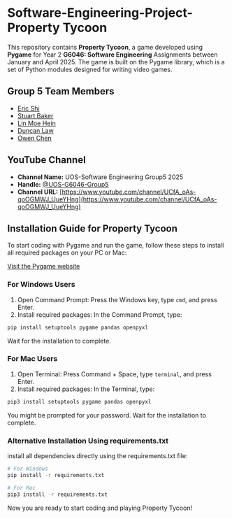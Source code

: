 # Software-Engineering-Project-Property Tycoon

This repository contains **Property Tycoon**, a game developed using **Pygame** for Year 2 **G6046: Software Engineering** Assignments between January and April 2025. The game is built on the Pygame library, which is a set of Python modules designed for writing video games.

## Group 5 Team Members

* [Eric Shi](https://github.com/Minosaji)
* [Stuart Baker](https://github.com/StuartBaker03)
* [Lin Moe Hein](https://github.com/kitkit62003)
* [Duncan Law](https://github.com/dundd2)
* [Owen Chen](https://github.com/Owen880)

## YouTube Channel

* **Channel Name:** UOS-Software Engineering Group5 2025
* **Handle:** [@UOS-G6046-Group5](https://www.youtube.com/@UOS-G6046-Group5)
* **Channel URL:** [https://www.youtube.com/channel/UCfA_oAs-qoOGMWJ_UueYHng](https://www.youtube.com/channel/UCfA_oAs-qoOGMWJ_UueYHng)

## Installation Guide for Property Tycoon

To start coding with Pygame and run the game, follow these steps to install all required packages on your PC or Mac:

[Visit the Pygame website](https://www.pygame.org/)

### For Windows Users

1. Open Command Prompt: Press the Windows key, type `cmd`, and press Enter.
2. Install required packages: In the Command Prompt, type:

```bash
pip install setuptools pygame pandas openpyxl
```

Wait for the installation to complete.

### For Mac Users

1. Open Terminal: Press Command + Space, type `terminal`, and press Enter.
2. Install required packages: In the Terminal, type:

```bash
pip3 install setuptools pygame pandas openpyxl
```

You might be prompted for your password. Wait for the installation to complete.

### Alternative Installation Using requirements.txt

install all dependencies directly using the requirements.txt file:

```bash
# For Windows
pip install -r requirements.txt

# For Mac
pip3 install -r requirements.txt
```

Now you are ready to start coding and playing Property Tycoon!
